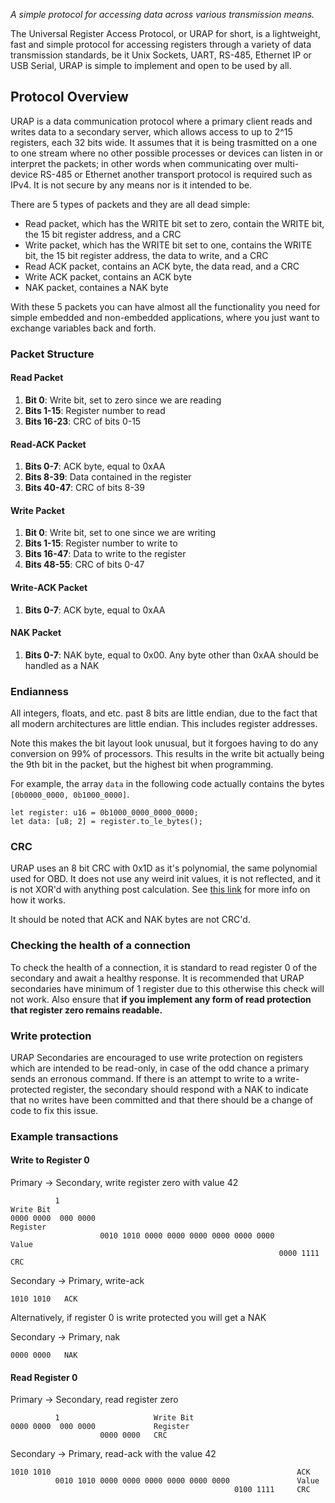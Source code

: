 *A simple protocol for accessing data across various transmission means.*

The Universal Register Access Protocol, or URAP for short, is a lightweight,
fast and simple protocol for accessing registers through a variety of data
transmission standards, be it Unix Sockets, UART, RS-485, Ethernet IP or USB
Serial, URAP is simple to implement and open to be used by all.

## Protocol Overview
URAP is a data communication protocol where a primary client reads and writes
data to a secondary server, which allows access to up to 2^15 registers, each
32 bits wide. It assumes that it is being trasmitted on a one to one stream
where no other possible processes or devices can listen in or interpret the
packets; in other words when communicating over multi-device RS-485 or Ethernet
another transport protocol is required such as IPv4. It is not secure by any
means nor is it intended to be.

There are 5 types of packets and they are all dead simple:

 * Read packet, which has the WRITE bit set to zero, contain the WRITE bit,
 the 15 bit register address, and a CRC
 * Write packet, which has the WRITE bit set to one, contains the WRITE bit,
 the 15 bit register address, the data to write, and a CRC
 * Read ACK packet, contains an ACK byte, the data read, and a CRC
 * Write ACK packet, contains an ACK byte
 * NAK packet, containes a NAK byte

With these 5 packets you can have almost all the functionality you need for
simple embedded and non-embedded applications, where you just want to exchange
variables back and forth.

### Packet Structure

#### Read Packet

 1. **Bit 0**: Write bit, set to zero since we are reading
 2. **Bits 1-15**: Register number to read
 3. **Bits 16-23**: CRC of bits 0-15

#### Read-ACK Packet

 1. **Bits 0-7**: ACK byte, equal to 0xAA
 2. **Bits 8-39**: Data contained in the register
 3. **Bits 40-47**: CRC of bits 8-39

#### Write Packet

 1. **Bit 0**: Write bit, set to one since we are writing
 2. **Bits 1-15**: Register number to write to
 3. **Bits 16-47**: Data to write to the register
 3. **Bits 48-55**: CRC of bits 0-47

#### Write-ACK Packet

 1. **Bits 0-7**: ACK byte, equal to 0xAA

#### NAK Packet

 1. **Bits 0-7**: NAK byte, equal to 0x00. Any byte other than 0xAA should be
 handled as a NAK

### Endianness

All integers, floats, and etc. past 8 bits are little endian, due to the
fact that all modern architectures are little endian. This includes register
addresses.

Note this makes the bit layout look unusual, but it forgoes having to do any
conversion on 99% of processors. This results in the write bit actually
being the 9th bit in the packet, but the highest bit when programming.

For example, the array `data` in the following code actually contains the
bytes `[0b0000_0000, 0b1000_0000]`.

```
let register: u16 = 0b1000_0000_0000_0000;
let data: [u8; 2] = register.to_le_bytes();
```

### CRC

URAP uses an 8 bit CRC with 0x1D as it's polynomial, the same polynomial used
for OBD. It does not use any weird init values, it is not reflected, and it is
not XOR'd with anything post calculation. See
[this link](http://www.sunshine2k.de/articles/coding/crc/understanding_crc.html)
for more info on how it works.

It should be noted that ACK and NAK bytes are not CRC'd.

### Checking the health of a connection

To check the health of a connection, it is standard to read register 0 of the
secondary and await a healthy response. It is recommended that URAP secondaries
have minimum of 1 register due to this otherwise this check will not work. Also
ensure that **if you implement any form of read protection that register zero
remains readable.**

### Write protection

URAP Secondaries are encouraged to use write protection on registers which are
intended to be read-only, in case of the odd chance a primary sends an erronous
command. If there is an attempt to write to a write-protected register, the
secondary should respond with a NAK to indicate that no writes have been
committed and that there should be a change of code to fix this issue.

### Example transactions

#### Write to Register 0

Primary -> Secondary, write register zero with value 42
```
          1                                                             Write Bit
0000 0000  000 0000                                                     Register
                    0010 1010 0000 0000 0000 0000 0000 0000             Value
                                                            0000 1111   CRC
```

Secondary -> Primary, write-ack
```
1010 1010   ACK
```

Alternatively, if register 0 is write protected you will get a NAK


Secondary -> Primary, nak

```
0000 0000   NAK
```

#### Read Register 0

Primary -> Secondary, read register zero
```
          1                     Write Bit
0000 0000  000 0000             Register
                    0000 0000   CRC
```

Secondary -> Primary, read-ack with the value 42
```
1010 1010                                                       ACK
          0010 1010 0000 0000 0000 0000 0000 0000               Value
                                                  0100 1111     CRC
```
